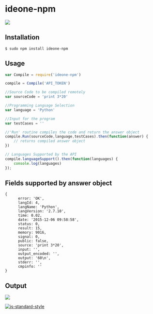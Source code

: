 # ideone-npm

[![](https://nodei.co/npm/ideone-npm.png?downloads=true)](https://nodei.co/npm/ideone-npm/)
## Installation
```
$ sudo npm install ideone-npm
```

## Usage

```js
var Compile = require('ideone-npm')

compile = Compile('API_TOKEN')

//Source Code to be compiled remotely
var sourceCode = 'print 3*20' 

//Programming Language Selection
var language = 'Python' 

//Input for the program
var testCases = ''

//'Run' routine compiles the code and return the answer object
compile.Run(sourceCode,language,testCases).then(function(answer) {
	// returns compiled answer object	
}) 

// Languages Supported by the API
compile.languageSupport().then(function(languages) {
	console.log(languages)
});

```

## Fields supported by answer object

```
{ 
	  error: 'OK',
	  langId: 4,
	  langName: 'Python',
	  langVersion: '2.7.10',
	  time: 0.02,
	  date: '2015-12-06 09:58:58',
	  status: 0,
	  result: 15,
	  memory: 9016,
	  signal: 0,
	  public: false,
	  source: 'print 3*20',
	  input: '',
	  output_encoded: '',
	  output: '60\n',
	  stderr: '',
	  cmpinfo: '' 
}

```

## Output
![](http://i57.tinypic.com/331oscw.jpg)

[![js-standard-style](https://cdn.rawgit.com/feross/standard/master/badge.svg)](https://github.com/feross/standard)

